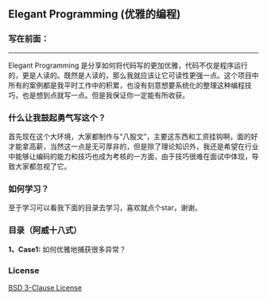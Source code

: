 ## Elegant Programming (优雅的编程)

### 写在前面：

---

Elegant Programming 是分享如何将代码写的更加优雅，代码不仅是程序运行的，更是人读的。既然是人读的，那么我就应该让它可读性更强一点。这个项目中所有的案例都是我平时工作中的积累，也没有刻意想要系统化的整理这种编程技巧，也是想到点就写一点。但是我保证你一定能有所收获。



### 什么让我鼓起勇气写这个？


首先现在这个大环境，大家都制作与“八股文”，主要这东西和工资挂钩啊，面的好才能拿高薪，当然这一点是无可厚非的，但是除了理论知识外，我还是希望在行业中能够让编码的能力和技巧也成为考核的一方面，由于技巧很难在面试中体现，导致大家都忽视了它。



### 如何学习？


至于学习可以看我下面的目录去学习，喜欢就点个star，谢谢。



### 目录（阿威十八式）


**1、Case1:** 如何优雅地捕获很多异常？



### License


<a href="https://github.com/pydlove/ElegantProgramming/blob/master/LICENSE">BSD 3-Clause License</a>
